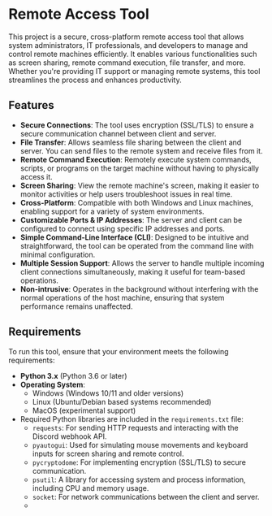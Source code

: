 # Remote Access Tool

This project is a secure, cross-platform remote access tool that allows system administrators, IT professionals, and developers to manage and control remote machines efficiently. It enables various functionalities such as screen sharing, remote command execution, file transfer, and more. Whether you're providing IT support or managing remote systems, this tool streamlines the process and enhances productivity.

## Features

- **Secure Connections**: The tool uses encryption (SSL/TLS) to ensure a secure communication channel between client and server.
- **File Transfer**: Allows seamless file sharing between the client and server. You can send files to the remote system and receive files from it.
- **Remote Command Execution**: Remotely execute system commands, scripts, or programs on the target machine without having to physically access it.
- **Screen Sharing**: View the remote machine's screen, making it easier to monitor activities or help users troubleshoot issues in real time.
- **Cross-Platform**: Compatible with both Windows and Linux machines, enabling support for a variety of system environments.
- **Customizable Ports & IP Addresses**: The server and client can be configured to connect using specific IP addresses and ports.
- **Simple Command-Line Interface (CLI)**: Designed to be intuitive and straightforward, the tool can be operated from the command line with minimal configuration.
- **Multiple Session Support**: Allows the server to handle multiple incoming client connections simultaneously, making it useful for team-based operations.
- **Non-intrusive**: Operates in the background without interfering with the normal operations of the host machine, ensuring that system performance remains unaffected.

## Requirements

To run this tool, ensure that your environment meets the following requirements:

- **Python 3.x** (Python 3.6 or later)
- **Operating System**:
  - Windows (Windows 10/11 and older versions)
  - Linux (Ubuntu/Debian based systems recommended)
  - MacOS (experimental support)
- Required Python libraries are included in the `requirements.txt` file:
  - `requests`: For sending HTTP requests and interacting with the Discord webhook API.
  - `pyautogui`: Used for simulating mouse movements and keyboard inputs for screen sharing and remote control.
  - `pycryptodome`: For implementing encryption (SSL/TLS) to secure communication.
  - `psutil`: A library for accessing system and process information, including CPU and memory usage.
  - `socket`: For network communications between the client and server.
  - 
